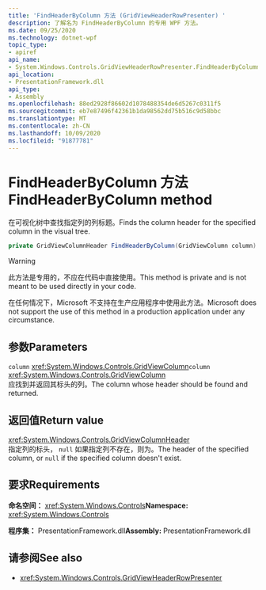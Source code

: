 ```yaml
---
title: 'FindHeaderByColumn 方法 (GridViewHeaderRowPresenter) '
description: 了解名为 FindHeaderByColumn 的专用 WPF 方法。
ms.date: 09/25/2020
ms.technology: dotnet-wpf
topic_type:
- apiref
api_name:
- System.Windows.Controls.GridViewHeaderRowPresenter.FindHeaderByColumn
api_location:
- PresentationFramework.dll
api_type:
- Assembly
ms.openlocfilehash: 88ed2928f86602d1078488354de6d5267c0311f5
ms.sourcegitcommit: eb7e87496f42361b1da98562dd75b516c9d58bbc
ms.translationtype: MT
ms.contentlocale: zh-CN
ms.lasthandoff: 10/09/2020
ms.locfileid: "91877781"
---
```

# <a name="findheaderbycolumn-method"></a><span data-ttu-id="ef4c5-103">FindHeaderByColumn 方法</span><span class="sxs-lookup"><span data-stu-id="ef4c5-103">FindHeaderByColumn method</span></span>

<span data-ttu-id="ef4c5-104">在可视化树中查找指定列的列标题。</span><span class="sxs-lookup"><span data-stu-id="ef4c5-104">Finds the column header for the specified column in the visual tree.</span></span>

```csharp
private GridViewColumnHeader FindHeaderByColumn(GridViewColumn column)
```

> [!WARNING]
> <span data-ttu-id="ef4c5-105">此方法是专用的，不应在代码中直接使用。</span><span class="sxs-lookup"><span data-stu-id="ef4c5-105">This method is private and is not meant to be used directly in your code.</span></span>
>
> <span data-ttu-id="ef4c5-106">在任何情况下，Microsoft 不支持在生产应用程序中使用此方法。</span><span class="sxs-lookup"><span data-stu-id="ef4c5-106">Microsoft does not support the use of this method in a production application under any circumstance.</span></span>

## <a name="parameters"></a><span data-ttu-id="ef4c5-107">参数</span><span class="sxs-lookup"><span data-stu-id="ef4c5-107">Parameters</span></span>

<span data-ttu-id="ef4c5-108">`column` <xref:System.Windows.Controls.GridViewColumn></span><span class="sxs-lookup"><span data-stu-id="ef4c5-108">`column` <xref:System.Windows.Controls.GridViewColumn></span></span>\
<span data-ttu-id="ef4c5-109">应找到并返回其标头的列。</span><span class="sxs-lookup"><span data-stu-id="ef4c5-109">The column whose header should be found and returned.</span></span>

## <a name="return-value"></a><span data-ttu-id="ef4c5-110">返回值</span><span class="sxs-lookup"><span data-stu-id="ef4c5-110">Return value</span></span>

<xref:System.Windows.Controls.GridViewColumnHeader>\
<span data-ttu-id="ef4c5-111">指定列的标头， `null` 如果指定列不存在，则为。</span><span class="sxs-lookup"><span data-stu-id="ef4c5-111">The header of the specified column, or `null` if the specified column doesn't exist.</span></span>

## <a name="requirements"></a><span data-ttu-id="ef4c5-112">要求</span><span class="sxs-lookup"><span data-stu-id="ef4c5-112">Requirements</span></span>

<span data-ttu-id="ef4c5-113">**命名空间：** <xref:System.Windows.Controls></span><span class="sxs-lookup"><span data-stu-id="ef4c5-113">**Namespace:** <xref:System.Windows.Controls></span></span>

<span data-ttu-id="ef4c5-114">**程序集：** PresentationFramework.dll</span><span class="sxs-lookup"><span data-stu-id="ef4c5-114">**Assembly:** PresentationFramework.dll</span></span>

## <a name="see-also"></a><span data-ttu-id="ef4c5-115">请参阅</span><span class="sxs-lookup"><span data-stu-id="ef4c5-115">See also</span></span>

- <xref:System.Windows.Controls.GridViewHeaderRowPresenter>
